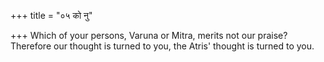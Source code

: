 +++
title = "०५ को नु"

+++
Which of your persons, Varuna or Mitra, merits not our praise?  
     Therefore our thought is turned to you, the Atris' thought is turned to you.